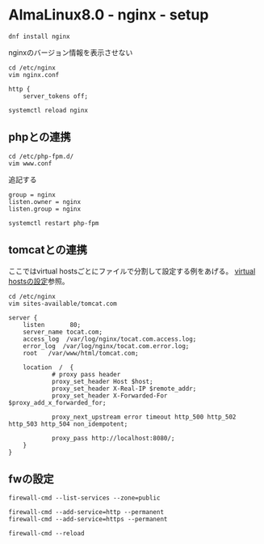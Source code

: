 # AlmaLinux8.0 - nginx - setup

``` 
dnf install nginx
```

nginxのバージョン情報を表示させない

``` 
cd /etc/nginx
vim nginx.conf
```

``` 
http {
    server_tokens off;
```

``` 
systemctl reload nginx
```

## phpとの連携

``` 
cd /etc/php-fpm.d/
vim www.conf
```

追記する

``` 
group = nginx
listen.owner = nginx
listen.group = nginx
```

``` 
systemctl restart php-fpm
```

## tomcatとの連携

ここではvirtual hostsごとにファイルで分割して設定する例をあげる。
[virtual hostsの設定](almalinux_nginx_virtualhost.md)参照。

```
cd /etc/nginx
vim sites-available/tomcat.com
```

```
server {
    listen       80;
    server_name tocat.com;
    access_log  /var/log/nginx/tocat.com.access.log;
    error_log  /var/log/nginx/tocat.com.error.log;
    root   /var/www/html/tomcat.com;
   
    location  /  {
            # proxy pass header
            proxy_set_header Host $host;
            proxy_set_header X-Real-IP $remote_addr;
            proxy_set_header X-Forwarded-For $proxy_add_x_forwarded_for; 
            
            proxy_next_upstream error timeout http_500 http_502 http_503 http_504 non_idempotent;
            
            proxy_pass http://localhost:8080/;
    }
}
```

## fwの設定

``` 
firewall-cmd --list-services --zone=public

firewall-cmd --add-service=http --permanent
firewall-cmd --add-service=https --permanent

firewall-cmd --reload
```
